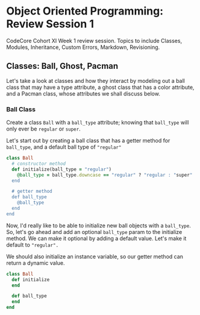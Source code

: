 # Object Oriented Programming: Review Session 1
CodeCore Cohort XI Week 1 review session. Topics to include Classes, Modules, Inheritance, Custom Errors, Markdown, Revisioning.

## Classes: Ball, Ghost, Pacman
Let's take a look at classes and how they interact by modeling out a ball class that may have a type attribute, a ghost class that has a color attribute, and a Pacman class, whose attributes we shall discuss below.  
  
### Ball Class
Create a class `Ball` with a `ball_type` attribute; knowing that `ball_type` will only ever be `regular` or `super`.  
  
Let's start out by creating a ball class that has a getter method for `ball_type`, and a default ball type of `"regular"`
```ruby
class Ball
  # constructor method
  def initialize(ball_type = "regular")
    @ball_type = ball_type.downcase == "regular" ? "regular : "super"
  end

  # getter method
  def ball_type
    @ball_type
  end
end
```
Now, I'd really like to be able to initialize new ball objects with a `ball_type`. So, let's go ahead and add an optional `ball_type` param to the initialize method. We can make it optional by adding a default value. Let's make it default to `"regular".`  
  
We should also initialize an instance variable, so our getter method can return a dynamic value.
```ruby
class Ball
  def initialize
  end

  def ball_type
  end
end
```
